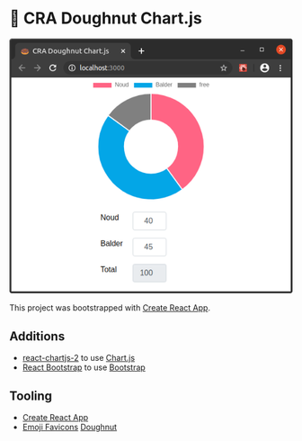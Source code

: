 # 🍩 CRA Doughnut Chart.js

![doughnut-chart](./docs/doughnut-chart.png?raw=true "doughnut-chart")

This project was bootstrapped with [Create React App](https://create-react-app.dev).

## Additions

- [react-chartjs-2](http://jerairrest.github.io/react-chartjs-2) to use [Chart.js](https://www.chartjs.org)
- [React Bootstrap](https://react-bootstrap.github.io) to use [Bootstrap](https://getbootstrap.com)

## Tooling

- [Create React App](https://github.com/noud/cra-chartjs/blob/master/README_CRA.md)
- [Emoji Favicons](https://favicon.io/emoji-favicons) [Doughnut](https://favicon.io/emoji-favicons/doughnut)